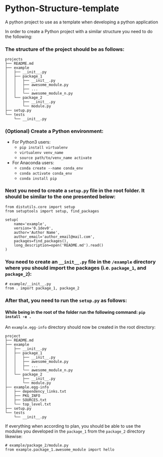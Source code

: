 # Python-Structure-template
A python project to use as a template when developing a python application

In order to create a Python project with a similar structure you need to do the following: 

### The structure of the project should be as follows: 
```
projects
├── README.md
├── example
│   ├── __init__.py
│   ├── package_1
│   │   ├── __init__.py
│   │   ├── awesome_module.py
│   │   ├── ...
│   │   └── awesome_module_n.py
│   └── package_2
│       ├── __init__.py
│       └── module.py
├── setup.py
└── tests
    └── __init__.py
```
### (Optional) Create a Python environment: 
* For Python3 users: 
  * `pip install virtualenv`
  * `virtualenv venv_name`
  * `source path/to/venv_name activate`
* For Anaconda users: 
  * `conda create --name conda_env`
  * `conda activate conda_env`
  * `conda install pip`

### Next you need to create a `setup.py`  file in the root folder. It should be similar to the one presented below: 
```
from distutils.core import setup
from setuptools import setup, find_packages

setup(
    name='example',
    version='0.1dev0',
    author='Author Name', 
    author_email='author_email@mail.com',
    packages=find_packages(),
    long_description=open('README.md').read()
)
```
### You need to create an **`__init__.py`** file in the `/example` directory where you should **import the packages** (i.e. `package_1`, and `package_2`): 
```
# example/__init__.py
from . import package_1, package_2 
```

### After that, you need to run the `setup.py` as follows: 
#### While being in the root of the folder run the following command: `pip install -e .`
An `example.egg-info` directory should now be created in the root directory: 
```
project
├── README.md
├── example
│   ├── __init__.py
│   ├── package_1
│   │   ├── __init__.py
│   │   ├── awesome_module.py
│   │   ├── ...
│   │   └── awesome_module_n.py
│   └── package_2
│       ├── __init__.py
│       └── module.py
├── example.egg-info
│   ├── dependency_links.txt
│   ├── PKG_INFO
│   ├── SOURCES.txt
│   └── top_level.txt
├── setup.py
└── tests
    └── __init__.py
```
If everything when according to plan, you should be able to use the modules you developed in the `package_1` from the `package_2` directory likewise: 

```
# example/package_2/module.py
from example.package_1.awesome_module import hello
```

